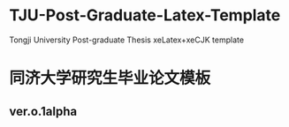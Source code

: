 # TJU-Post-Graduate-Latex-Template
Tongji University Post-graduate Thesis xeLatex+xeCJK template

# 同济大学研究生毕业论文模板

## ver.o.1alpha
